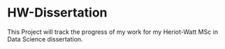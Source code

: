 # HW-Dissertation
This Project will track the progress of my work for my Heriot-Watt MSc in Data Science dissertation. 
